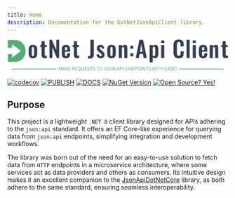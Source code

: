 ```yaml
---
title: Home
description: Documentation for the DotNetJsonApiClient library.
---
```


![logo.svg](https://raw.githubusercontent.com/stefanosello/DotNetJsonApiClient/refs/heads/main/logo.svg)

[![codecov](https://codecov.io/gh/stefanosello/DotNetJsonApiClient/graph/badge.svg?token=VGZAWJNI5X)](https://codecov.io/gh/stefanosello/DotNetJsonApiClient)
[![PUBLISH](https://github.com/stefanosello/DotNetJsonApiClient/actions/workflows/publish.yml/badge.svg)](https://github.com/stefanosello/DotNetJsonApiClient/actions/workflows/publish.yml)
[![DOCS](https://github.com/stefanosello/DotNetJsonApiClient/actions/workflows/docs.yml/badge.svg)](https://github.com/stefanosello/DotNetJsonApiClient/actions/workflows/docs.yml)
[![NuGet Version](https://img.shields.io/nuget/v/DotNetJsonApiClient)](https://www.nuget.org/packages/DotNetJsonApiClient#versions-body-tab)
[![Open Source? Yes!](https://badgen.net/badge/Open%20Source%20%3F/Yes%21/blue?icon=github)](https://github.com/Naereen/badges/)


## Purpose
This project is a lightweight `.NET 8` client library designed for APIs adhering to the `json:api` standard. It offers an EF Core-like experience for querying data from `json:api` endpoints, simplifying integration and development workflows.

The library was born out of the need for an easy-to-use solution to fetch data from `HTTP` endpoints in a microservice architecture, where some services act as data providers and others as consumers. Its intuitive design makes it an excellent companion to the [JsonApiDotNetCore](https://www.jsonapi.net/index.html) library, as both adhere to the same standard, ensuring seamless interoperability.
